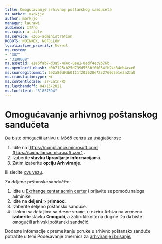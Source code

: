 ```yaml
---
title: Omogućavanje arhivnog poštanskog sandučeta
ms.author: markjjo
author: markjjo
manager: laurawi
audience: ITPro
ms.topic: article
ms.service: o365-administration
ROBOTS: NOINDEX, NOFOLLOW
localization_priority: Normal
ms.custom:
- "307"
- "3100008"
ms.assetid: e1a5fab7-d3a5-4d4c-8ee2-0edf4ec9b76b
ms.openlocfilehash: d0b7125cb25d739d553bf00054fb24c84eb4cae6
ms.sourcegitcommit: 3e2a80d0db0111f203628e7232760b3e1e3a23a0
ms.translationtype: MT
ms.contentlocale: sr-Latn-RS
ms.lasthandoff: 04/16/2021
ms.locfileid: "51857894"
---
```

# <a name="enable-an-archive-mailbox"></a>Omogućavanje arhivnog poštanskog sandučeta

Da biste omogućili arhivu u M365 centru za usaglašenost:

1. Idite na [https://compliance.microsoft.com](https://compliance.microsoft.com) .
2. Izaberite **stavku Upravljanje informacijama**.
3. Zatim izaberite **opciju Arhiviranje.**

Ili sledite [ovu vezu](https://sip.compliance.microsoft.com/informationgovernance?viewid=archive).  

Za deljene poštanske sandučiće:

1. Idite u [Exchange centar admin center](https://outlook.office365.com/ecp) i prijavite se pomoću naloga adminike.
2. Idite na **deljeni**  >  **primaoci**.
3. Izaberite deljeno poštansko sanduče.
4. U oknu sa detaljima sa desne strane, u okviru Arhiva na vremenu **izaberite** stavku **Omogući,** a zatim kliknite na dugme Da da biste omogućili arhivski poštanski sandučić. 

Dodatne informacije o premeštanju poruke u arhivno poštansko sanduče potražite u temi Podešavanje smernica za [arhiviranje i brisanje.](https://docs.microsoft.com//office365/securitycompliance/set-up-an-archive-and-deletion-policy-for-mailboxes)
